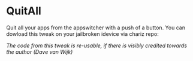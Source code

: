 # QuitAll
Quit all your apps from the appswitcher with a push of a button.
You can dowload this tweak on your jailbroken idevice via chariz repo: 

*The code from this tweak is re-usable, if there is visibly credited towards the author (Dave van Wijk)*
